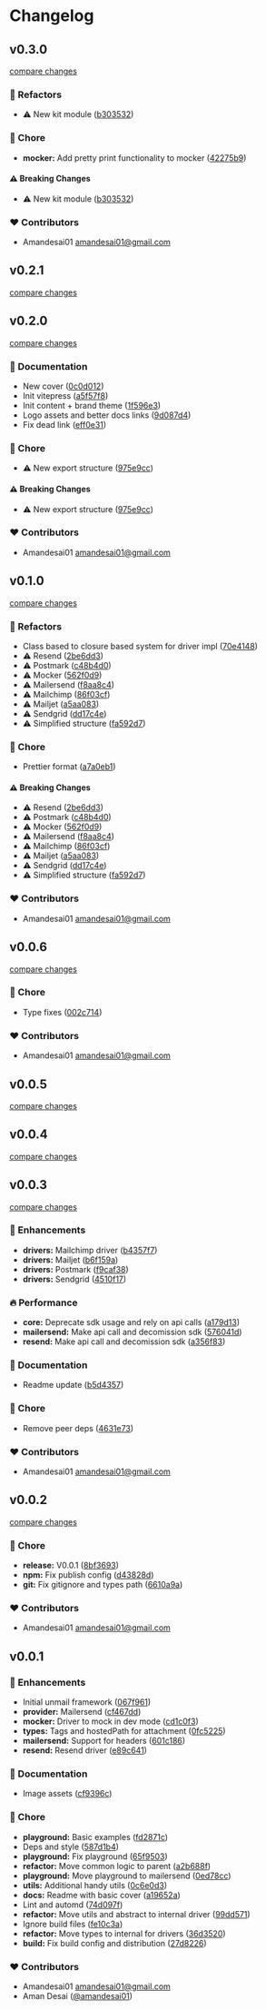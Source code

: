 # Changelog

## v0.3.0

[compare changes](https://github.com/unproducts/unmail/compare/v0.2.1...v0.3.0)

### 💅 Refactors

- ⚠️  New kit module ([b303532](https://github.com/unproducts/unmail/commit/b303532))

### 🏡 Chore

- **mocker:** Add pretty print functionality to mocker ([42275b9](https://github.com/unproducts/unmail/commit/42275b9))

#### ⚠️ Breaking Changes

- ⚠️  New kit module ([b303532](https://github.com/unproducts/unmail/commit/b303532))

### ❤️ Contributors

- Amandesai01 <amandesai01@gmail.com>

## v0.2.1

[compare changes](https://github.com/unproducts/unmail/compare/v0.2.0...v0.2.1)

## v0.2.0

[compare changes](https://github.com/unproducts/unmail/compare/v0.1.0...v0.2.0)

### 📖 Documentation

- New cover ([0c0d012](https://github.com/unproducts/unmail/commit/0c0d012))
- Init vitepress ([a5f57f8](https://github.com/unproducts/unmail/commit/a5f57f8))
- Init content + brand theme ([1f596e3](https://github.com/unproducts/unmail/commit/1f596e3))
- Logo assets and better docs links ([9d087d4](https://github.com/unproducts/unmail/commit/9d087d4))
- Fix dead link ([eff0e31](https://github.com/unproducts/unmail/commit/eff0e31))

### 🏡 Chore

- ⚠️  New export structure ([975e9cc](https://github.com/unproducts/unmail/commit/975e9cc))

#### ⚠️ Breaking Changes

- ⚠️  New export structure ([975e9cc](https://github.com/unproducts/unmail/commit/975e9cc))

### ❤️ Contributors

- Amandesai01 <amandesai01@gmail.com>

## v0.1.0

[compare changes](https://github.com/unproducts/unmail/compare/v0.0.6...v0.1.0)

### 💅 Refactors

- Class based to closure based system for driver impl ([70e4148](https://github.com/unproducts/unmail/commit/70e4148))
- ⚠️  Resend ([2be6dd3](https://github.com/unproducts/unmail/commit/2be6dd3))
- ⚠️  Postmark ([c48b4d0](https://github.com/unproducts/unmail/commit/c48b4d0))
- ⚠️  Mocker ([562f0d9](https://github.com/unproducts/unmail/commit/562f0d9))
- ⚠️  Mailersend ([f8aa8c4](https://github.com/unproducts/unmail/commit/f8aa8c4))
- ⚠️  Mailchimp ([86f03cf](https://github.com/unproducts/unmail/commit/86f03cf))
- ⚠️  Mailjet ([a5aa083](https://github.com/unproducts/unmail/commit/a5aa083))
- ⚠️  Sendgrid ([dd17c4e](https://github.com/unproducts/unmail/commit/dd17c4e))
- ⚠️  Simplified structure ([fa592d7](https://github.com/unproducts/unmail/commit/fa592d7))

### 🏡 Chore

- Prettier format ([a7a0eb1](https://github.com/unproducts/unmail/commit/a7a0eb1))

#### ⚠️ Breaking Changes

- ⚠️  Resend ([2be6dd3](https://github.com/unproducts/unmail/commit/2be6dd3))
- ⚠️  Postmark ([c48b4d0](https://github.com/unproducts/unmail/commit/c48b4d0))
- ⚠️  Mocker ([562f0d9](https://github.com/unproducts/unmail/commit/562f0d9))
- ⚠️  Mailersend ([f8aa8c4](https://github.com/unproducts/unmail/commit/f8aa8c4))
- ⚠️  Mailchimp ([86f03cf](https://github.com/unproducts/unmail/commit/86f03cf))
- ⚠️  Mailjet ([a5aa083](https://github.com/unproducts/unmail/commit/a5aa083))
- ⚠️  Sendgrid ([dd17c4e](https://github.com/unproducts/unmail/commit/dd17c4e))
- ⚠️  Simplified structure ([fa592d7](https://github.com/unproducts/unmail/commit/fa592d7))

### ❤️ Contributors

- Amandesai01 <amandesai01@gmail.com>

## v0.0.6

[compare changes](https://github.com/unproducts/unmail/compare/v0.0.5...v0.0.6)

### 🏡 Chore

- Type fixes ([002c714](https://github.com/unproducts/unmail/commit/002c714))

### ❤️ Contributors

- Amandesai01 <amandesai01@gmail.com>

## v0.0.5

[compare changes](https://github.com/unproducts/unmail/compare/v0.0.4...v0.0.5)

## v0.0.4

[compare changes](https://github.com/unproducts/unmail/compare/v0.0.3...v0.0.4)

## v0.0.3

[compare changes](https://github.com/unproducts/unmail/compare/v0.0.2...v0.0.3)

### 🚀 Enhancements

- **drivers:** Mailchimp driver ([b4357f7](https://github.com/unproducts/unmail/commit/b4357f7))
- **drivers:** Mailjet ([b6f159a](https://github.com/unproducts/unmail/commit/b6f159a))
- **drivers:** Postmark ([f9caf38](https://github.com/unproducts/unmail/commit/f9caf38))
- **drivers:** Sendgrid ([4510f17](https://github.com/unproducts/unmail/commit/4510f17))

### 🔥 Performance

- **core:** Deprecate sdk usage and rely on api calls ([a179d13](https://github.com/unproducts/unmail/commit/a179d13))
- **mailersend:** Make api call and decomission sdk ([576041d](https://github.com/unproducts/unmail/commit/576041d))
- **resend:** Make api call and decomission sdk ([a356f83](https://github.com/unproducts/unmail/commit/a356f83))

### 📖 Documentation

- Readme update ([b5d4357](https://github.com/unproducts/unmail/commit/b5d4357))

### 🏡 Chore

- Remove peer deps ([4631e73](https://github.com/unproducts/unmail/commit/4631e73))

### ❤️ Contributors

- Amandesai01 <amandesai01@gmail.com>

## v0.0.2

[compare changes](https://github.com/unproducts/unmail/compare/v0.0.1...v0.0.2)

### 🏡 Chore

- **release:** V0.0.1 ([8bf3693](https://github.com/unproducts/unmail/commit/8bf3693))
- **npm:** Fix publish config ([d43828d](https://github.com/unproducts/unmail/commit/d43828d))
- **git:** Fix gitignore and types path ([6610a9a](https://github.com/unproducts/unmail/commit/6610a9a))

### ❤️ Contributors

- Amandesai01 <amandesai01@gmail.com>

## v0.0.1

### 🚀 Enhancements

- Initial unmail framework ([067f961](https://github.com/unproducts/unmail/commit/067f961))
- **provider:** Mailersend ([cf467dd](https://github.com/unproducts/unmail/commit/cf467dd))
- **mocker:** Driver to mock in dev mode ([cd1c0f3](https://github.com/unproducts/unmail/commit/cd1c0f3))
- **types:** Tags and hostedPath for attachment ([0fc5225](https://github.com/unproducts/unmail/commit/0fc5225))
- **mailersend:** Support for headers ([601c186](https://github.com/unproducts/unmail/commit/601c186))
- **resend:** Resend driver ([e89c641](https://github.com/unproducts/unmail/commit/e89c641))

### 📖 Documentation

- Image assets ([cf9396c](https://github.com/unproducts/unmail/commit/cf9396c))

### 🏡 Chore

- **playground:** Basic examples ([fd2871c](https://github.com/unproducts/unmail/commit/fd2871c))
- Deps and style ([587d1b4](https://github.com/unproducts/unmail/commit/587d1b4))
- **playground:** Fix playground ([65f9503](https://github.com/unproducts/unmail/commit/65f9503))
- **refactor:** Move common logic to parent ([a2b688f](https://github.com/unproducts/unmail/commit/a2b688f))
- **playground:** Move playground to mailersend ([0ed78cc](https://github.com/unproducts/unmail/commit/0ed78cc))
- **utils:** Additional handy utils ([0c6e0d3](https://github.com/unproducts/unmail/commit/0c6e0d3))
- **docs:** Readme with basic cover ([a19652a](https://github.com/unproducts/unmail/commit/a19652a))
- Lint and automd ([74d097f](https://github.com/unproducts/unmail/commit/74d097f))
- **refactor:** Move utils and abstract to internal driver ([99dd571](https://github.com/unproducts/unmail/commit/99dd571))
- Ignore build files ([fe10c3a](https://github.com/unproducts/unmail/commit/fe10c3a))
- **refactor:** Move types to internal for drivers ([36d3520](https://github.com/unproducts/unmail/commit/36d3520))
- **build:** Fix build config and distribution ([27d8226](https://github.com/unproducts/unmail/commit/27d8226))

### ❤️ Contributors

- Amandesai01 <amandesai01@gmail.com>
- Aman Desai ([@amandesai01](http://github.com/amandesai01))
